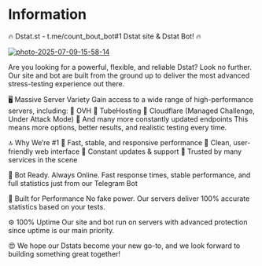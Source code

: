 # Information
🔥 Dstat.st - t.me/count_bout_bot#1 Dstat site & Dstat Bot! 🔥

<a href="https://dstat.st?github"><img src="https://i.ibb.co/WNyRPm2z/photo-2025-07-09-15-58-14.jpg" alt="photo-2025-07-09-15-58-14" border="0"></a>

Are you looking for a powerful, flexible, and reliable Dstat?
Look no further. Our site and bot are built from the ground up to deliver the most advanced stress-testing experience out there.

🖥 Massive Server Variety
Gain access to a wide range of high-performance servers, including:
💎 OVH
💎 TubeHosting
💎 Cloudflare (Managed Challenge, Under Attack Mode)
💎 And many more constantly updated endpoints
This means more options, better results, and realistic testing every time.

🔝 Why We’re #1
👑 Fast, stable, and responsive performance
👑 Clean, user-friendly web interface
👑 Constant updates & support
👑 Trusted by many services in the scene

🤖 Bot Ready. Always Online.
Fast response times, stable performance, and full statistics just from our Telegram Bot

🚀 Built for Performance
No fake power. Our servers deliver 100% accurate statistics based on your tests.

⚙️ 100% Uptime
Our site and bot run on servers with advanced protection since uptime is our main priority.

😍 We hope our Dstats become your new go-to, and we look forward to building something great together!
